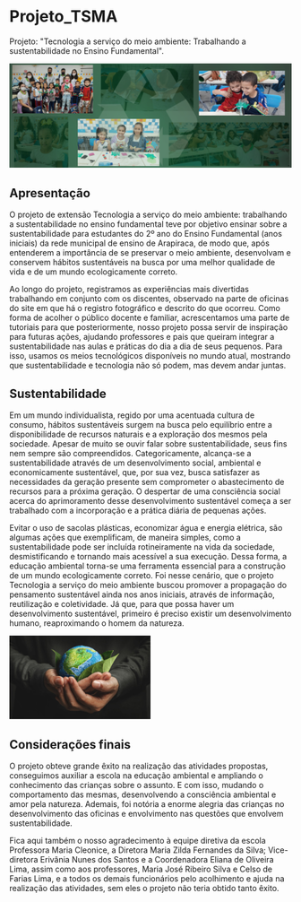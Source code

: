 # Projeto_TSMA
Projeto: "Tecnologia a serviço do meio ambiente: Trabalhando a sustentabilidade no Ensino Fundamental".

<img src="img/README/galery.png">

## Apresentação

O projeto de extensão Tecnologia a serviço do meio ambiente: trabalhando a sustentabilidade no ensino fundamental teve por objetivo ensinar sobre a sustentabilidade para estudantes do 2º ano do Ensino Fundamental (anos iniciais) da rede municipal de ensino de Arapiraca, de modo que, após entenderem a importância de se preservar o meio ambiente, desenvolvam e conservem hábitos sustentáveis na busca por uma melhor qualidade de vida e de um mundo ecologicamente correto.

Ao longo do projeto, registramos as experiências mais divertidas trabalhando em conjunto com os discentes, observado na parte de oficinas do site em que há o registro fotográfico e descrito do que ocorreu. Como forma de acolher o público docente e familiar, acrescentamos uma parte de tutoriais para que posteriormente, nosso projeto possa servir de inspiração para futuras ações, ajudando professores e pais que queiram integrar a sustentabilidade nas aulas e práticas do dia a dia de seus pequenos. Para isso, usamos os meios tecnológicos disponíveis no mundo atual, mostrando que sustentabilidade e tecnologia não só podem, mas devem andar juntas.

## Sustentabilidade

Em um mundo individualista, regido por uma acentuada cultura de consumo, hábitos sustentáveis surgem na busca pelo equilíbrio entre a disponibilidade de recursos naturais e a exploração dos mesmos pela sociedade. Apesar de muito se ouvir falar sobre sustentabilidade, seus fins nem sempre são compreendidos. Categoricamente, alcança-se a sustentabilidade através de um desenvolvimento social, ambiental e economicamente sustentável, que, por sua vez, busca satisfazer as necessidades da geração presente sem comprometer o abastecimento de recursos para a próxima geração. O despertar de uma consciência social acerca do aprimoramento desse desenvolvimento sustentável começa a ser trabalhado com a incorporação e a prática diária de pequenas ações.

Evitar o uso de sacolas plásticas, economizar água e energia elétrica, são algumas ações que exemplificam, de maneira simples, como a sustentabilidade pode ser incluída rotineiramente na vida da sociedade, desmistificando e tornando mais acessível a sua execução. Dessa forma, a educação ambiental torna-se uma ferramenta essencial para a construção de um mundo ecologicamente correto. Foi nesse cenário, que o projeto Tecnologia a serviço do meio ambiente buscou promover a propagação do pensamento sustentável ainda nos anos iniciais, através de informação, reutilização e coletividade. Já que, para que possa haver um desenvolvimento sustentável, primeiro é preciso existir um desenvolvimento humano, reaproximando o homem da natureza.

<img style="width: 50%;" src="img/README/sustentabilidade.jpg">

## Considerações finais

O projeto obteve grande êxito na realização das atividades propostas, conseguimos auxiliar a escola na educação ambiental e ampliando o conhecimento das crianças sobre o assunto. E com isso, mudando o comportamento das mesmas, desenvolvendo a consciência ambiental e amor pela natureza. Ademais, foi notória a enorme alegria das crianças no desenvolvimento das oficinas e envolvimento nas questões que envolvem sustentabilidade.

Fica aqui também o nosso agradecimento à equipe diretiva da escola Professora Maria Cleonice, a Diretora Maria Zilda Fernandes da Silva; Vice-diretora Erivânia Nunes dos Santos e a Coordenadora Eliana de Oliveira Lima, assim como aos professores, Maria José Ribeiro Silva e Celso de Farias Lima, e a todos os demais funcionários pelo acolhimento e ajuda na realização das atividades, sem eles o projeto não teria obtido tanto êxito.

